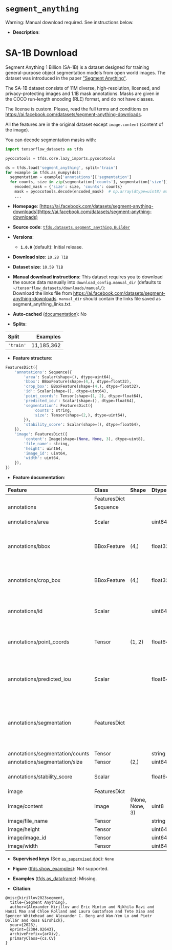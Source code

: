 <div itemscope itemtype="http://schema.org/Dataset">
  <div itemscope itemprop="includedInDataCatalog" itemtype="http://schema.org/DataCatalog">
    <meta itemprop="name" content="TensorFlow Datasets" />
  </div>
  <meta itemprop="name" content="segment_anything" />
  <meta itemprop="description" content="# SA-1B Download&#10;&#10;Segment Anything 1 Billion (SA-1B) is a dataset designed for training&#10;general-purpose object segmentation models from open world images. The dataset&#10;was introduced in the paper&#10;[&quot;Segment Anything&quot;](https://arxiv.org/abs/2304.02643).&#10;&#10;The SA-1B dataset consists of 11M diverse, high-resolution, licensed, and&#10;privacy-protecting images and 1.1B mask annotations. Masks are given in the COCO&#10;run-length encoding (RLE) format, and do not have classes.&#10;&#10;The license is custom. Please, read the full terms and conditions on&#10;https://ai.facebook.com/datasets/segment-anything-downloads.&#10;&#10;All the features are in the original dataset except `image.content` (content&#10;of the image).&#10;&#10;You can decode segmentation masks with:&#10;&#10;```python&#10;import tensorflow_datasets as tfds&#10;&#10;pycocotools = tfds.core.lazy_imports.pycocotools&#10;&#10;ds = tfds.load(&#x27;segment_anything&#x27;, split=&#x27;train&#x27;)&#10;for example in tfds.as_numpy(ds):&#10;  segmentation = example[&#x27;annotations&#x27;][&#x27;segmentation&#x27;]&#10;  for counts, size in zip(segmentation[&#x27;counts&#x27;], segmentation[&#x27;size&#x27;]):&#10;    encoded_mask = {&#x27;size&#x27;: size, &#x27;counts&#x27;: counts}&#10;    mask = pycocotools.decode(encoded_mask)  # np.array(dtype=uint8) mask&#10;    ...&#10;```&#10;&#10;To use this dataset:&#10;&#10;```python&#10;import tensorflow_datasets as tfds&#10;&#10;ds = tfds.load(&#x27;segment_anything&#x27;, split=&#x27;train&#x27;)&#10;for ex in ds.take(4):&#10;  print(ex)&#10;```&#10;&#10;See [the guide](https://www.tensorflow.org/datasets/overview) for more&#10;informations on [tensorflow_datasets](https://www.tensorflow.org/datasets).&#10;&#10;" />
  <meta itemprop="url" content="https://www.tensorflow.org/datasets/catalog/segment_anything" />
  <meta itemprop="sameAs" content="https://ai.facebook.com/datasets/segment-anything-downloads" />
  <meta itemprop="citation" content="@misc{kirillov2023segment,&#10;  title={Segment Anything},&#10;  author={Alexander Kirillov and Eric Mintun and Nikhila Ravi and Hanzi Mao and Chloe Rolland and Laura Gustafson and Tete Xiao and Spencer Whitehead and Alexander C. Berg and Wan-Yen Lo and Piotr Dollár and Ross Girshick},&#10;  year={2023},&#10;  eprint={2304.02643},&#10;  archivePrefix={arXiv},&#10;  primaryClass={cs.CV}&#10;}" />
</div>

# `segment_anything`


Warning: Manual download required. See instructions below.

*   **Description**:

# SA-1B Download

Segment Anything 1 Billion (SA-1B) is a dataset designed for training
general-purpose object segmentation models from open world images. The dataset
was introduced in the paper
["Segment Anything"](https://arxiv.org/abs/2304.02643).

The SA-1B dataset consists of 11M diverse, high-resolution, licensed, and
privacy-protecting images and 1.1B mask annotations. Masks are given in the COCO
run-length encoding (RLE) format, and do not have classes.

The license is custom. Please, read the full terms and conditions on
https://ai.facebook.com/datasets/segment-anything-downloads.

All the features are in the original dataset except `image.content` (content of
the image).

You can decode segmentation masks with:

```python
import tensorflow_datasets as tfds

pycocotools = tfds.core.lazy_imports.pycocotools

ds = tfds.load('segment_anything', split='train')
for example in tfds.as_numpy(ds):
  segmentation = example['annotations']['segmentation']
  for counts, size in zip(segmentation['counts'], segmentation['size']):
    encoded_mask = {'size': size, 'counts': counts}
    mask = pycocotools.decode(encoded_mask)  # np.array(dtype=uint8) mask
    ...
```

*   **Homepage**:
    [https://ai.facebook.com/datasets/segment-anything-downloads](https://ai.facebook.com/datasets/segment-anything-downloads)

*   **Source code**:
    [`tfds.datasets.segment_anything.Builder`](https://github.com/tensorflow/datasets/tree/master/tensorflow_datasets/datasets/segment_anything/segment_anything_dataset_builder.py)

*   **Versions**:

    *   **`1.0.0`** (default): Initial release.

*   **Download size**: `10.28 TiB`

*   **Dataset size**: `10.59 TiB`

*   **Manual download instructions**: This dataset requires you to
    download the source data manually into `download_config.manual_dir`
    (defaults to `~/tensorflow_datasets/downloads/manual/`):<br/>
    Download the links file from https://ai.facebook.com/datasets/segment-anything-downloads. `manual_dir` should contain the links file saved as segment_anything_links.txt.

*   **Auto-cached**
    ([documentation](https://www.tensorflow.org/datasets/performances#auto-caching)):
    No

*   **Splits**:

Split     | Examples
:-------- | ---------:
`'train'` | 11,185,362

*   **Feature structure**:

```python
FeaturesDict({
    'annotations': Sequence({
        'area': Scalar(shape=(), dtype=uint64),
        'bbox': BBoxFeature(shape=(4,), dtype=float32),
        'crop_box': BBoxFeature(shape=(4,), dtype=float32),
        'id': Scalar(shape=(), dtype=uint64),
        'point_coords': Tensor(shape=(1, 2), dtype=float64),
        'predicted_iou': Scalar(shape=(), dtype=float64),
        'segmentation': FeaturesDict({
            'counts': string,
            'size': Tensor(shape=(2,), dtype=uint64),
        }),
        'stability_score': Scalar(shape=(), dtype=float64),
    }),
    'image': FeaturesDict({
        'content': Image(shape=(None, None, 3), dtype=uint8),
        'file_name': string,
        'height': uint64,
        'image_id': uint64,
        'width': uint64,
    }),
})
```

*   **Feature documentation**:

Feature                         | Class        | Shape           | Dtype   | Description
:------------------------------ | :----------- | :-------------- | :------ | :----------
                                | FeaturesDict |                 |         |
annotations                     | Sequence     |                 |         |
annotations/area                | Scalar       |                 | uint64  | The area in pixels of the mask.
annotations/bbox                | BBoxFeature  | (4,)            | float32 | The box around the mask, in TFDS format.
annotations/crop_box            | BBoxFeature  | (4,)            | float32 | The crop of the image used to generate the mask, in TFDS format.
annotations/id                  | Scalar       |                 | uint64  | Identifier for the annotation.
annotations/point_coords        | Tensor       | (1, 2)          | float64 | The point coordinates input to the model to generate the mask.
annotations/predicted_iou       | Scalar       |                 | float64 | The model's own prediction of the mask's quality.
annotations/segmentation        | FeaturesDict |                 |         | Encoded segmentation mask in COCO RLE format (dict with keys `size` and `counts`).
annotations/segmentation/counts | Tensor       |                 | string  |
annotations/segmentation/size   | Tensor       | (2,)            | uint64  |
annotations/stability_score     | Scalar       |                 | float64 | A measure of the mask's quality.
image                           | FeaturesDict |                 |         |
image/content                   | Image        | (None, None, 3) | uint8   | Content of the image.
image/file_name                 | Tensor       |                 | string  |
image/height                    | Tensor       |                 | uint64  |
image/image_id                  | Tensor       |                 | uint64  |
image/width                     | Tensor       |                 | uint64  |

*   **Supervised keys** (See
    [`as_supervised` doc](https://www.tensorflow.org/datasets/api_docs/python/tfds/load#args)):
    `None`

*   **Figure**
    ([tfds.show_examples](https://www.tensorflow.org/datasets/api_docs/python/tfds/visualization/show_examples)):
    Not supported.

*   **Examples**
    ([tfds.as_dataframe](https://www.tensorflow.org/datasets/api_docs/python/tfds/as_dataframe)):
    Missing.

*   **Citation**:

```
@misc{kirillov2023segment,
  title={Segment Anything},
  author={Alexander Kirillov and Eric Mintun and Nikhila Ravi and Hanzi Mao and Chloe Rolland and Laura Gustafson and Tete Xiao and Spencer Whitehead and Alexander C. Berg and Wan-Yen Lo and Piotr Dollár and Ross Girshick},
  year={2023},
  eprint={2304.02643},
  archivePrefix={arXiv},
  primaryClass={cs.CV}
}
```

